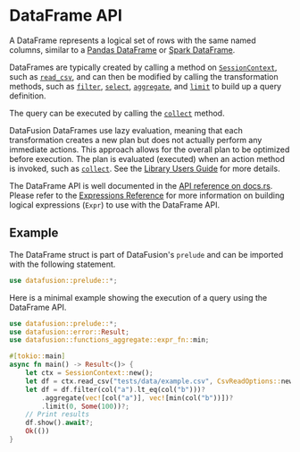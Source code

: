 

# DataFrame API

A DataFrame represents a logical set of rows with the same named columns,
similar to a [Pandas DataFrame] or [Spark DataFrame].

DataFrames are typically created by calling a method on [`SessionContext`], such
as [`read_csv`], and can then be modified by calling the transformation methods,
such as [`filter`], [`select`], [`aggregate`], and [`limit`] to build up a query
definition.

The query can be executed by calling the [`collect`] method.

DataFusion DataFrames use lazy evaluation, meaning that each transformation
creates a new plan but does not actually perform any immediate actions. This
approach allows for the overall plan to be optimized before execution. The plan
is evaluated (executed) when an action method is invoked, such as [`collect`].
See the [Library Users Guide] for more details.

The DataFrame API is well documented in the [API reference on docs.rs].
Please refer to the [Expressions Reference] for more information on
building logical expressions (`Expr`) to use with the DataFrame API.

## Example

The DataFrame struct is part of DataFusion's `prelude` and can be imported with
the following statement.

```rust
use datafusion::prelude::*;
```

Here is a minimal example showing the execution of a query using the DataFrame API.

```rust
use datafusion::prelude::*;
use datafusion::error::Result;
use datafusion::functions_aggregate::expr_fn::min;

#[tokio::main]
async fn main() -> Result<()> {
    let ctx = SessionContext::new();
    let df = ctx.read_csv("tests/data/example.csv", CsvReadOptions::new()).await?;
    let df = df.filter(col("a").lt_eq(col("b")))?
        .aggregate(vec![col("a")], vec![min(col("b"))])?
        .limit(0, Some(100))?;
    // Print results
    df.show().await?;
    Ok(())
}
```

[pandas dataframe]: https://pandas.pydata.org/pandas-docs/stable/reference/api/pandas.DataFrame.html
[spark dataframe]: https://spark.apache.org/docs/latest/sql-programming-guide.html
[`sessioncontext`]: https://docs.rs/datafusion/latest/datafusion/execution/context/struct.SessionContext.html
[`read_csv`]: https://docs.rs/datafusion/latest/datafusion/execution/context/struct.SessionContext.html#method.read_csv
[`filter`]: https://docs.rs/datafusion/latest/datafusion/dataframe/struct.DataFrame.html#method.filter
[`select`]: https://docs.rs/datafusion/latest/datafusion/dataframe/struct.DataFrame.html#method.select
[`aggregate`]: https://docs.rs/datafusion/latest/datafusion/dataframe/struct.DataFrame.html#method.aggregate
[`limit`]: https://docs.rs/datafusion/latest/datafusion/dataframe/struct.DataFrame.html#method.limit
[`collect`]: https://docs.rs/datafusion/latest/datafusion/dataframe/struct.DataFrame.html#method.collect
[library users guide]: ../library-user-guide/using-the-dataframe-api.md
[api reference on docs.rs]: https://docs.rs/datafusion/latest/datafusion/dataframe/struct.DataFrame.html
[expressions reference]: expressions
